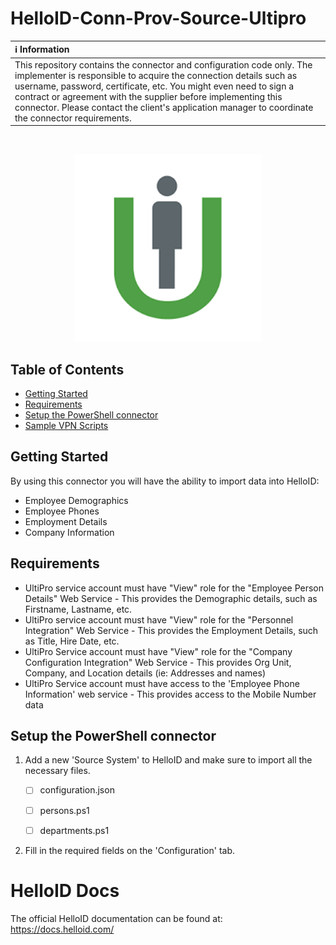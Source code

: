 # HelloID-Conn-Prov-Source-Ultipro

| :information_source: Information |
|:---------------------------|
| This repository contains the connector and configuration code only. The implementer is responsible to acquire the connection details such as username, password, certificate, etc. You might even need to sign a contract or agreement with the supplier before implementing this connector. Please contact the client's application manager to coordinate the connector requirements.       |

<br />

<p align="center">
  <img src="ee6bddb3-9c4e-4c84-8993-17a434bf6897.png">
</p>

<!-- TABLE OF CONTENTS -->
## Table of Contents
* [Getting Started](#getting-started)
* [Requirements](#Requirements)
* [Setup the PowerShell connector](#setup-the-powershell-connector)
* [Sample VPN Scripts](#sample-vpn-scripts)

<!-- GETTING STARTED -->
## Getting Started
By using this connector you will have the ability to import data into HelloID:
* Employee Demographics
* Employee Phones
* Employment Details
* Company Information

## Requirements
- UltiPro service account must have "View" role for the "Employee Person Details" Web Service - This provides the Demographic details, such as Firstname, Lastname, etc.
- UltiPro service account must have "View" role for the "Personnel Integration" Web Service - This provides the Employment Details, such as Title, Hire Date, etc.
- UltiPro Service account must have "View" role for the "Company Configuration Integration" Web Service - This provides Org Unit, Company, and Location details (ie: Addresses and names)
- UltiPro Service account must have access to the 'Employee Phone Information' web service - This provides access to the Mobile Number data


## Setup the PowerShell connector
1. Add a new 'Source System' to HelloID and make sure to import all the necessary files.

    - [ ] configuration.json
    - [ ] persons.ps1
    - [ ] departments.ps1


2. Fill in the required fields on the 'Configuration' tab.

# HelloID Docs
The official HelloID documentation can be found at: https://docs.helloid.com/
